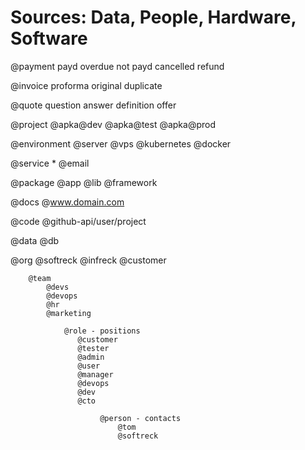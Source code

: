 # Sources: Data, People, Hardware, Software

@payment
    payd
    overdue
    not payd
    cancelled
    refund

@invoice
    proforma
    original
    duplicate


@quote
    question
    answer
    definition
    offer

@project
    @apka@dev
    @apka@test
    @apka@prod

@environment
    @server
    @vps
    @kubernetes
    @docker

@service
    *
    @email

@package
    @app
    @lib
    @framework

@docs
    @www.domain.com

@code
    @github-api/user/project

@data
    @db

@org
    @softreck
    @infreck
    @customer

        @team
            @devs
            @devops
            @hr
            @marketing

                @role - positions
                   @customer
                   @tester
                   @admin
                   @user
                   @manager
                   @devops
                   @dev
                   @cto

                        @person - contacts
                            @tom
                            @softreck



